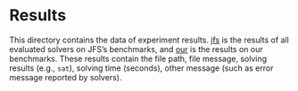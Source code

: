 # Results

This directory contains the data of experiment results. [jfs](https://github.com/grater-exp/grater-experiment/tree/master/results/jfs) is the results of all evaluated solvers on JFS’s benchmarks, and [our](https://github.com/grater-exp/grater-experiment/tree/master/results/our) is the results on our benchmarks. These results contain the file path, file message, solving results (e.g., `sat`), solving time (seconds), other message (such as error message reported by solvers).